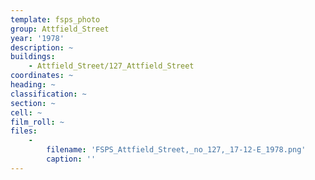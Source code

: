 ```yaml
---
template: fsps_photo
group: Attfield_Street
year: '1978'
description: ~
buildings:
    - Attfield_Street/127_Attfield_Street
coordinates: ~
heading: ~
classification: ~
section: ~
cell: ~
film_roll: ~
files:
    -
        filename: 'FSPS_Attfield_Street,_no_127,_17-12-E_1978.png'
        caption: ''
---
```

